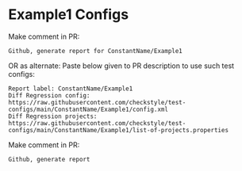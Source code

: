 # Example1 Configs
Make comment in PR:
```
Github, generate report for ConstantName/Example1
```
OR as alternate:
Paste below given to PR description to use such test configs:
```
Report label: ConstantName/Example1
Diff Regression config: https://raw.githubusercontent.com/checkstyle/test-configs/main/ConstantName/Example1/config.xml
Diff Regression projects: https://raw.githubusercontent.com/checkstyle/test-configs/main/ConstantName/Example1/list-of-projects.properties
```
Make comment in PR:
```
Github, generate report
```
